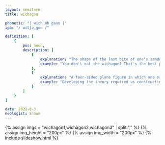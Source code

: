 ```yaml
---
layout: semiterm
title: wichagon

phonetic: "[ wich uh gaan ]"
ipa: "/ wɪtʃəˌgɑn /"

definition: [
	{
		pos: noun,
		description: [
			{
				explanation: "The shape of the last bite of one's sandwich.",
				example: "You don't eat the wichagon? That's the best part!"
			},
			{
				explanation: "A four-sided plane figure in which one or more sides concavely follows an arc of a circle",
				example: "Developing the theory required us constructing several wichagons on George's software."
			}
		]
	}
]

date: 2021-8-3
neologist: Shawn
---
```


{% assign imgs = "wichagon1,wichagon2,wichagon3" | split:"," %}
{% assign img_height = "200px" %}
{% assign img_width = "200px" %}
{% include slideshow.html %}